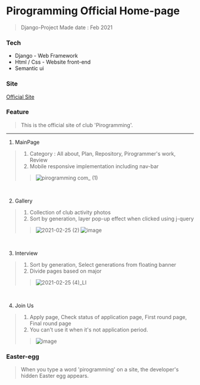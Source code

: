 # Pirogramming Official Home-page
> Django-Project
> Made date : Feb 2021

### Tech
* Django - Web Framework
* Html / Css - Website front-end
* Semantic ui

### Site
[Official Site](https://pirogramming.com/)

### Feature
> This is the official site of club 'Pirogramming'.
<hr/>

1) MainPage 

> 1) Category : All about, Plan, Repository, Pirogrammer's work, Review <br/>
> 2) Mobile responsive implementation including nav-bar <br/>
> > ![pirogramming com_ (1)](https://user-images.githubusercontent.com/65646971/109165707-349b8b80-77bf-11eb-9083-53ade6da5e0d.png)
<br/>

2) Gallery

> 1) Collection of club activity photos <br/>
> 2) Sort by generation, layer pop-up effect when clicked using j-query <br/>
> > ![2021-02-25 (2)](https://user-images.githubusercontent.com/65646971/109166286-e33fcc00-77bf-11eb-9d36-a5f7c4fee92d.png)
> > ![image](https://user-images.githubusercontent.com/65646971/109166413-04a0b800-77c0-11eb-813d-54acb44749c5.png)
<br/>

3) Interview

> 1) Sort by generation, Select generations from floating banner <br/>
> 2) Divide pages based on major
> > ![2021-02-25 (4)_LI](https://user-images.githubusercontent.com/65646971/109167572-3f572000-77c1-11eb-9d40-bbbf55ba3871.jpg)

<br/>

4) Join Us

> 1) Apply page, Check status of application page, First round page, Final round page <br/>
> 2) You can't use it when it's not application period.
> > ![image](https://user-images.githubusercontent.com/65646971/109168196-ea67d980-77c1-11eb-81fe-39bf79ebf671.png)


### Easter-egg
> When you type a word 'pirogramming' on a site, the developer's hidden Easter egg appears.




